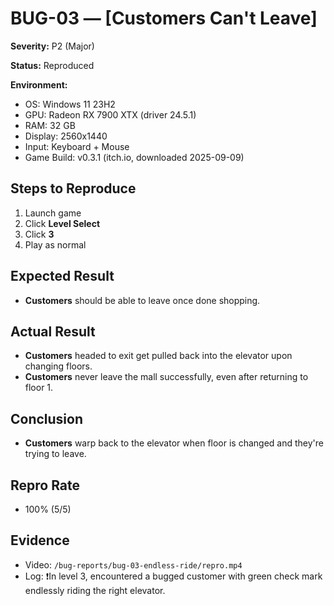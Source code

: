 # BUG-03 — [Customers Can't Leave]

**Severity:** P2 (Major)

**Status:** Reproduced 

**Environment:**  
- OS: Windows 11 23H2  
- GPU: Radeon RX 7900 XTX (driver 24.5.1)  
- RAM: 32 GB  
- Display: 2560x1440  
- Input: Keyboard + Mouse  
- Game Build: v0.3.1 (itch.io, downloaded 2025-09-09)

## Steps to Reproduce
1. Launch game  
2. Click **Level Select**
3. Click **3**
4. Play as normal

## Expected Result
- **Customers** should be able to leave once done shopping.

## Actual Result
- **Customers** headed to exit get pulled back into the elevator upon changing floors.
- **Customers** never leave the mall successfully, even after returning to floor 1.

## Conclusion
- **Customers** warp back to the elevator when floor is changed and they're trying to leave.

## Repro Rate
- 100% (5/5)

## Evidence
- Video:   `/bug-reports/bug-03-endless-ride/repro.mp4`
- Log: ❗In level 3, encountered a bugged customer with green check mark endlessly riding the right elevator.